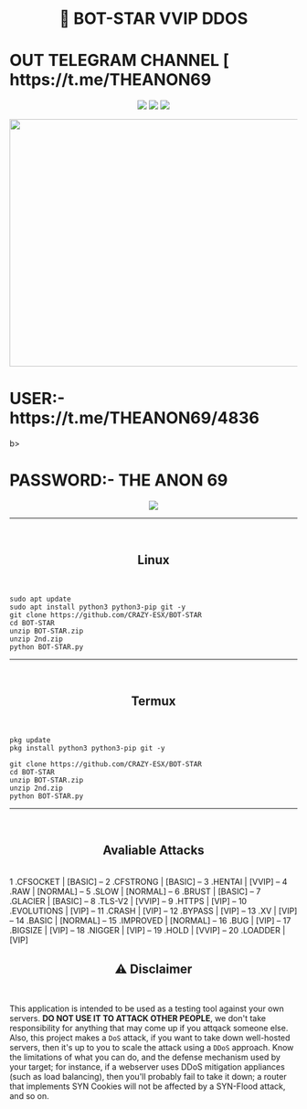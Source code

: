 <h1 align="center">📡 BOT-STAR VVIP DDOS</h1> 

<h1>OUT TELEGRAM CHANNEL [ https://t.me/THEANON69</h1>
<div align="center">

<img src="https://img.shields.io/badge/Made%20with-Python And Nodejs-1f425f.svg"> <img src="https://img.shields.io/github/forks/CRAZY-ESX/BOT-STAR?style=social"> <img src="https://img.shields.io/github/stars/CRAZY-ESX/BOT-STAR?style=social">

</div>

<p align="center">
  <img src="https://i.postimg.cc/3w1hmSXR/Picsart-24-02-18-01-52-47-597.jpg" width="720" height="433">
</p>

<h1><b></b>USER:- https://t.me/THEANON69/4836</h1>b></h1>
<h1><b>PASSWORD:- THE ANON 69 </b></h1>

<div align="center">
  
</div>
<p align="center">
  <img src="img/preview.gif">

  ---
<div align="center">
  <br>
  <h2>Linux</h2><br>
</div>

```
sudo apt update
sudo apt install python3 python3-pip git -y
git clone https://github.com/CRAZY-ESX/BOT-STAR
cd BOT-STAR 
unzip BOT-STAR.zip
unzip 2nd.zip
python BOT-STAR.py

```

---
<div align="center">
  <br>
    <h2>Termux</h2><br>
</div>

```
pkg update
pkg install python3 python3-pip git -y

git clone https://github.com/CRAZY-ESX/BOT-STAR
cd BOT-STAR 
unzip BOT-STAR.zip
unzip 2nd.zip
python BOT-STAR.py

```

---
<br>

<div align="center">
  <h2>Avaliable Attacks</h2><br>
</div>
                                         1 .CFSOCKET | [BASIC]
–                                        2 .CFSTRONG | [BASIC]
–                                        3 .HENTAI | [VVIP]
–                                        4 .RAW | [NORMAL]
–                                        5 .SLOW | [NORMAL]
–                                        6 .BRUST | [BASIC]
–                                        7 .GLACIER | [BASIC]
–                                        8 .TLS-V2 | [VVIP]
–                                        9 .HTTPS | [VIP]
–                                       10 .EVOLUTIONS | [VIP]
–                                       11 .CRASH | [VIP]
–                                       12 .BYPASS | [VIP]
–                                       13 .XV | [VIP]
–                                       14 .BASIC | [NORMAL]
–                                       15 .IMPROVED | [NORMAL]
–                                       16 .BUG | [VIP]
–                                       17 .BIGSIZE | [VIP]
–                                       18 .NIGGER | [VIP]
–                                       19 .HOLD | [VVIP]
–                                       20 .LOADDER | [VIP]

<br>

<div align="center">
  <h2>⚠ Disclaimer</h2><br>
</div>

This application is intended to be used as a testing tool against your own servers. **DO NOT USE IT TO ATTACK OTHER PEOPLE**, we don't take responsibility for anything that may come up if you attqack someone else. Also, this project makes a `DoS` attack, if you want to take down well-hosted servers, then it's up to you to scale the attack using a `DDoS` approach. Know the limitations of what you can do, and the defense mechanism used by your target; for instance, if a webserver uses DDoS mitigation appliances (such as load balancing), then you'll probably fail to take it down; a router that implements SYN Cookies will not be affected by a SYN-Flood attack, and so on.
